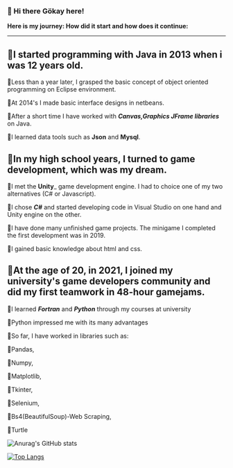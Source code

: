 ### 👋 Hi there Gökay here!

  
__Here is my journey: How did it start and how does it continue:__

---

👶I started programming with __Java__ in 2013 when i was 12 years old. 
---

🔸Less than a year later, I grasped the basic concept of object oriented programming on Eclipse environment.

🔸At 2014's I made basic interface designs in netbeans.
	
🔸After a short time I have worked with ___Canvas,Graphics JFrame libraries___ on Java.
	
🔸I learned data tools such as __Json__ and __Mysql__.


🧑In my high school years, I turned to game development, which was my dream.
---
  
🔸I met the __Unity___ game development engine. I had to choice one of my two alternatives (C# or Javascript).
	
🔸I chose ___C#___ and started developing code in Visual Studio on one hand and Unity engine on the other.
	
🔸I have done many unfinished game projects. The minigame I completed the first development was in 2019.
		
🔸I gained basic knowledge about html and css.

🧔‍At the age of 20, in 2021, I joined my university's game developers community and did my first teamwork in __48-hour gamejams.__
---
  
🔸I learned ___Fortran___ and ___Python___ through my courses at university
	
🔸Python impressed me with its many advantages
	
🔸So far, I have worked in libraries such as:


🚩Pandas, 
		
🚩Numpy, 
		
🚩Matplotlib, 
		
🚩Tkinter, 
		
🚩Selenium, 

🚩Bs4(BeautifulSoup)-Web Scraping, 
		
🚩Turtle


    
![Anurag's GitHub stats](https://github-readme-stats.vercel.app/api?username=Gokay1904&show_icons=true&theme=buefy)

[![Top Langs](https://github-readme-stats.vercel.app/api/top-langs/?username=Gokay1904&layout=compact)](https://github.com/anuraghazra/github-readme-stats)


